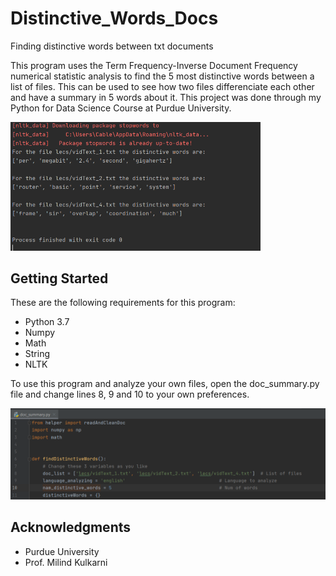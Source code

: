# Distinctive_Words_Docs

Finding distinctive words between txt documents

This program uses the Term Frequency-Inverse Document Frequency numerical statistic analysis to find the 5 most distinctive words between a list of files. This can be used to see how two files differenciate each other and have a summary in 5 words about it. This project was done through my Python for Data Science Course at Purdue University.

<img src='images/distinct_results.PNG' width=400>

Getting Started
-
These are the following requirements for this program:
- Python 3.7
- Numpy
- Math
- String
- NLTK

To use this program and analyze your own files, open the doc_summary.py file and change lines 8, 9 and 10 to your own preferences.

<img src='images/lines_change.PNG'>

Acknowledgments
-
- Purdue University
- Prof. Milind Kulkarni
